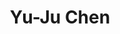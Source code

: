 ---
layout: people
hidden: true
title: Yu-Ju Chen
name: Yu-Ju Chen
student_id: r01922049
status: graduated
program: Master student
entry_year: 2012
exit_year: 2015
link: false
external_url: 
image: /people/images/Yu-Ju_Chen.JPG
research_interests: 
brief: 
---